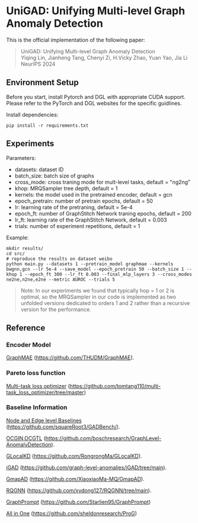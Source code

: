 # UniGAD: Unifying Multi-level Graph Anomaly Detection

This is the official implementation of the following paper:

>UniGAD: Unifying Multi-level Graph Anomaly Detection  
>Yiqing Lin, Jianheng Tang, Chenyi Zi, H.Vicky Zhao, Yuan Yao, Jia Li  
>NeurIPS 2024 

Environment Setup
-----------------

Before you start, install Pytorch and DGL with appropriate CUDA support. Please refer to the PyTorch and DGL websites for the specific guidlines.

Install dependencies:

```shell
pip install -r requirements.txt
```

Experiments
-----------------

Parameters:
- datasets: dataset ID
- batch_size: batch size of graphs
- cross_mode: cross traning mode for mult-level tasks, default = "ng2ng"
- khop: MRQSampler tree depth, default = 1
- kernels: the model used in the pretrained encoder, default = gcn
- epoch_pretrain: number of pretrain epochs, default = 50
- lr: learning rate of the pretraning, default = 5e-4
- epoch_ft: number of GraphStitch Network traning epochs, default = 200
- lr_ft: learning rate of the GraphStitch Network, default = 0.003
- trials: number of experiment repetitions, default = 1

Example: 
```shell
mkdir results/
cd src/
# reproduce the results on dataset weibo
python main.py --datasets 1 --pretrain_model graphmae --kernels bwgnn,gcn --lr 5e-4 --save_model --epoch_pretrain 50 --batch_size 1 --khop 1 --epoch_ft 300 --lr_ft 0.003 --final_mlp_layers 3 --cross_modes ne2ne,n2ne,e2ne --metric AUROC --trials 5
```

>Note: In our experiments we found that typically hop = 1 or 2 is optimal, so the MRQSampler in our code is implemented as two unfolded versions dedicated to orders 1 and 2 rather than a recursive version for the performance.


## Reference

### Encoder Model

[GraphMAE](https://github.com/THUDM/GraphMAE) (https://github.com/THUDM/GraphMAE).

### Pareto loss function

[Multi-task loss optimizer](https://github.com/tomtang110/multi-task_loss_optimizer/tree/master) (https://github.com/tomtang110/multi-task_loss_optimizer/tree/master)

### Baseline Information

[Node and Edge level Baselines](https://github.com/squareRoot3/GADBench/) (https://github.com/squareRoot3/GADBench/).

[OCGIN,OCGTL](https://github.com/boschresearch/GraphLevel-AnomalyDetection) (https://github.com/boschresearch/GraphLevel-AnomalyDetection).

[GLocalKD](https://github.com/RongrongMa/GLocalKD) (https://github.com/RongrongMa/GLocalKD).

[iGAD](https://github.com/graph-level-anomalies/iGAD/tree/main) (https://github.com/graph-level-anomalies/iGAD/tree/main).

[GmapAD](https://github.com/XiaoxiaoMa-MQ/GmapAD) (https://github.com/XiaoxiaoMa-MQ/GmapAD).

[RQGNN](https://github.com/xydong127/RQGNN/tree/main) (https://github.com/xydong127/RQGNN/tree/main).

[GraphPrompt](https://github.com/Starlien95/GraphPrompt) (https://github.com/Starlien95/GraphPrompt)

[All in One](https://github.com/sheldonresearch/ProG) (https://github.com/sheldonresearch/ProG)
